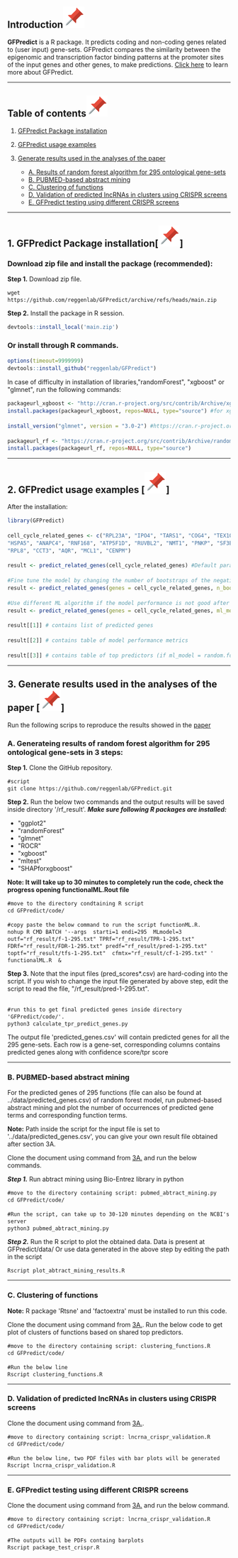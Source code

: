 ## Introduction[![](./extras/images/pin.svg)](#introduction)

**GFPredict** is a R package. It predicts coding and non-coding genes related to (user input) gene-sets. GFPredict compares the similarity between the epigenomic and transcription factor binding patterns at the promoter sites of the input genes and other genes, to make predictions. [Click here](https://www.biorxiv.org/content/10.1101/2022.04.17.488570v1) to learn more about GFPredict.

---

## Table of contents[![](./extras/images/pin.svg)](#table-of-contents)
1. [GFPredict Package installation](#installation)

2. [GFPredict usage examples](#examples)

3. [Generate results used in the analyses of the paper](#results)
   - [A. Results of random forest algorithm for 295 ontological gene-sets](#ontology_results)
   - [B. PUBMED-based abstract mining](#pubmed_abtract_mining)
   - [C. Clustering of functions](#function_cluster)
   - [D. Validation of predicted lncRNAs in clusters using CRISPR screens](#cluster_crispr_screen)
   - [E. GFPredict testing using different CRISPR screens](#different_crispr_screen)


---

## 1. GFPredict Package installation[![](./extras/images/pin.svg)]<a name="installation"></a>

### Download zip file and install the package (recommended):

**Step 1.** Download zip file.

```shell
wget https://github.com/reggenlab/GFPredict/archive/refs/heads/main.zip

```
**Step 2.** Install the package in R session.

```r
devtools::install_local('main.zip')

```

### Or install through R commands.


``` r
options(timeout=9999999)
devtools::install_github("reggenlab/GFPredict")
```

In case of difficulty in installation of libraries,"randomForest", "xgboost" or "glmnet", run the following commands:
``` r
packageurl_xgboost <- "http://cran.r-project.org/src/contrib/Archive/xgboost/xgboost_0.90.0.2.tar.gz"
install.packages(packageurl_xgboost, repos=NULL, type="source") #for xgboost

install_version("glmnet", version = "3.0-2") #https://cran.r-project.org/src/contrib/Archive/glmnet/ 

packageurl_rf <- "https://cran.r-project.org/src/contrib/Archive/randomForest/randomForest_4.6-12.tar.gz"
install.packages(packageurl_rf, repos=NULL, type="source") 

```

---

## 2. GFPredict usage examples [![](./extras/images/pin.svg)]<a name="examples"></a>

After the installation:

``` r
library(GFPredict)

cell_cycle_related_genes <- c("RPL23A", "IPO4", "TARS1", "COG4", "TEX10", "TRMT112", "TXNL4A", "CLP1", 
"HSPA5", "ANAPC4", "RNF168", "ATP5F1D", "RUVBL2", "NMT1", "PNKP", "SF3B3", "FDPS", "FARSB", "HARS1",
"RPL8", "CCT3", "AQR", "MCL1", "CENPM")

result <- predict_related_genes(cell_cycle_related_genes) #Default parameter are selected

#Fine tune the model by changing the number of bootstraps of the negative set
result <- predict_related_genes(genes = cell_cycle_related_genes, n_bootstrap = 5)

#Use different ML algorithm if the model performance is not good after using the default random forest algoritm 
result <- predict_related_genes(genes = cell_cycle_related_genes, ml_model = 'svm', n_bootstrap = 10, feature_type = 'transcription_factors')

result[[1]] # contains list of predicted genes 

result[[2]] # contains table of model performance metrics 

result[[3]] # contains table of top predictors (if ml_model = random.forest)

```

---

## 3. Generate results used in the analyses of the paper [![](./extras/images/pin.svg)] <a name="results"></a>

Run the following scrips to reproduce the results showed in the [paper](https://www.biorxiv.org/content/10.1101/2022.04.17.488570v1)

### A. Generateing results of random forest algorithm for 295 ontological gene-sets in **3 steps:** <a name="ontology_results"></a>

**Step 1.** Clone the GitHub repository. <a name="clone"></a> 

```shell
#script
git clone https://github.com/reggenlab/GFPredict.git

```
**Step 2.** Run the below two commands and the output results will be saved inside directory '/rf_result'. ***Make sure following R packages are installed:***

*  "ggplot2"
*  "randomForest" 
*  "glmnet"
*  "ROCR"
*  "xgboost"
*  "mltest"
*  "SHAPforxgboost"

**Note: It will take up to 30 minutes to completely run the code, check the progress opening functionalML.Rout file**


```shell
#move to the directory condtaining R script
cd GFPredict/code/

#copy paste the below command to run the script functionML.R.
nohup R CMD BATCH '--args  starti=1 endi=295  MLmodel=3  outf="rf_result/f-1-295.txt" TPRf="rf_result/TPR-1-295.txt" FDRf="rf_result/FDR-1-295.txt" predf="rf_result/pred-1-295.txt" toptf="rf_result/tfs-1-295.txt"  cfmtx="rf_result/cf-1-295.txt" '  functionalML.R  &

```
**Step 3.** Note that the input files (pred_scores*.csv) are hard-coding into the script.
If you wish to change the input file generated by above step, edit the script to read the file, "/rf_result/pred-1-295.txt".


```shell

#run this to get final predicted genes inside directory 'GFPredict/code/'.
python3 calculate_tpr_predict_genes.py

```

The output file 'predicted_genes.csv' will contain predicted genes for all the 295 gene-sets. Each row is a gene-set, corresponding columns contains predicted genes along with confidence score/tpr score

---


### B. PUBMED-based abstract mining <a name="pubmed_abtract_mining"></a>

For the predicted genes of 295 functions (file can also be found at ../data/predicted_genes.csv) of random forest model,
run pubmed-based abstract mining and plot the number of occurrences of predicted gene terms and corresponding function terms.

**Note:** Path inside the script for the input file is set to '../data/predicted_genes.csv', you can give your own result file obtained after section 3A. 

Clone the document using command from [3A.](#clone) and run the below commands.

***Step 1.*** Run abtract mining using Bio-Entrez library in python
```shell
#move to the directory containing script: pubmed_abtract_mining.py 
cd GFPredict/code/

#Run the script, can take up to 30-120 minutes depending on the NCBI's server 
python3 pubmed_abtract_mining.py

```
***Step 2.*** Run the R script to plot the obtained data. Data is present at GFPredict/data/ 
Or use data generated in the above step by editing the path in the script
```shell
Rscript plot_abtract_mining_results.R

```


---


### C. Clustering of functions <a name="function_cluster"></a>

**Note:** R package 'Rtsne' and  'factoextra' must be installed to run this code.

Clone the document using command from [3A.](#clone).
Run the below code to get plot of clusters of functions based on shared top predictors.

```shell
#move to the directory containing script: clustering_functions.R
cd GFPredict/code/

#Run the below line
Rscript clustering_functions.R
```
---

### D. Validation of predicted lncRNAs in clusters using CRISPR screens <a name="cluster_crispr_screen"></a>

Clone the document using command from [3A.](#clone).

```shell
#move to directory containing script: lncrna_crispr_validation.R
cd GFPredict/code/

#Run the below line, two PDF files with bar plots will be generated
Rscript lncrna_crispr_validation.R

```
---


### E. GFPredict testing using different CRISPR screens <a name="different_crispr_screen"></a>

Clone the document using command from [3A.](#clone) and run the below command.

``` shell
#move to directory containing script: lncrna_crispr_validation.R
cd GFPredict/code/

#The outputs will be PDFs containg barplots
Rscript package_test_crispr.R 

```
<!-- markdownlint-enable -->
